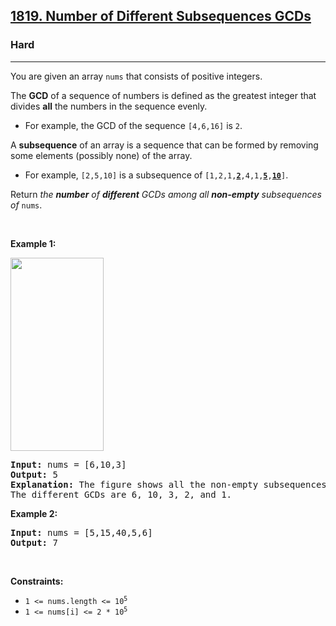 <h2><a href="https://leetcode.com/problems/number-of-different-subsequences-gcds/">1819. Number of Different Subsequences GCDs</a></h2><h3>Hard</h3><hr><div><p>You are given an array <code>nums</code> that consists of positive integers.</p>

<p>The <strong>GCD</strong> of a sequence of numbers is defined as the greatest integer that divides <strong>all</strong> the numbers in the sequence evenly.</p>

<ul>
	<li>For example, the GCD of the sequence <code>[4,6,16]</code> is <code>2</code>.</li>
</ul>

<p>A <strong>subsequence</strong> of an array is a sequence that can be formed by removing some elements (possibly none) of the array.</p>

<ul>
	<li>For example, <code>[2,5,10]</code> is a subsequence of <code>[1,2,1,<strong><u>2</u></strong>,4,1,<u><strong>5</strong></u>,<u><strong>10</strong></u>]</code>.</li>
</ul>

<p>Return <em>the <strong>number</strong> of <strong>different</strong> GCDs among all <strong>non-empty</strong> subsequences of</em> <code>nums</code>.</p>

<p>&nbsp;</p>
<p><strong class="example">Example 1:</strong></p>
<img alt="" src="https://assets.leetcode.com/uploads/2021/03/17/image-1.png" style="width: 149px; height: 309px;">
<pre style="position: relative;"><strong>Input:</strong> nums = [6,10,3]
<strong>Output:</strong> 5
<strong>Explanation:</strong> The figure shows all the non-empty subsequences and their GCDs.
The different GCDs are 6, 10, 3, 2, and 1.
<div class="open_grepper_editor" title="Edit &amp; Save To Grepper"></div></pre>

<p><strong class="example">Example 2:</strong></p>

<pre style="position: relative;"><strong>Input:</strong> nums = [5,15,40,5,6]
<strong>Output:</strong> 7
<div class="open_grepper_editor" title="Edit &amp; Save To Grepper"></div></pre>

<p>&nbsp;</p>
<p><strong>Constraints:</strong></p>

<ul>
	<li><code>1 &lt;= nums.length &lt;= 10<sup>5</sup></code></li>
	<li><code>1 &lt;= nums[i] &lt;= 2 * 10<sup>5</sup></code></li>
</ul>
</div>